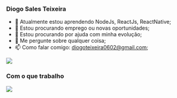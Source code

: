 ### Diogo Sales Teixeira

- 🌱 Atualmente estou aprendendo NodeJs, ReactJs, ReactNative;
- 👯 Estou procurando emprego ou novas oportunidades;
- 🤔 Estou procurando por ajuda com minha evolução;
- 💬 Me pergunte sobre qualquer coisa;
- 📫 Como falar comigo: diogoteixeira0602@gmail.com;

<div>
   <img src=https://github-readme-stats.vercel.app/api?username=diogo0602x&include_all_commits=false&show_icons=true&count_private=true&border_radius=5px&title_color=000000&icon_color=599cab&text_color=E6E8FA&bg_color=0c1014>
</div>

### Com o que trabalho

<div>
   <img src="https://github-readme-stats.vercel.app/api/top-langs/?username=Diogo0602x&count_private=true&include_all_commits=true&border_radius=5px&title_color=2aa889&icon_color=599cab&text_color=99d1ce&bg_color=0c1014&layout=compact">
</div>
